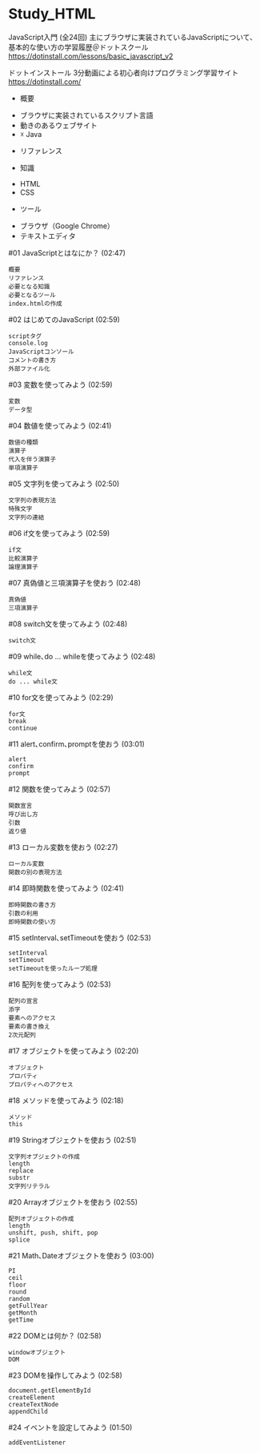 # Study_HTML

JavaScript入門 (全24回) 主にブラウザに実装されているJavaScriptについて、基本的な使い方の学習履歴＠ドットスクール
https://dotinstall.com/lessons/basic_javascript_v2


ドットインストール
3分動画による初心者向けプログラミング学習サイト
https://dotinstall.com/


* 概要
- ブラウザに実装されているスクリプト言語
- 動きのあるウェブサイト
- ☓ Java

* リファレンス

* 知識
- HTML
- CSS

* ツール
- ブラウザ（Google Chrome）
- テキストエディタ



 #01 JavaScriptとはなにか？ (02:47)

    概要
    リファレンス
    必要となる知識
    必要となるツール
    index.htmlの作成

#02 はじめてのJavaScript (02:59)

    scriptタグ
    console.log
    JavaScriptコンソール
    コメントの書き方
    外部ファイル化

#03 変数を使ってみよう (02:59)

    変数
    データ型

#04 数値を使ってみよう (02:41)

    数値の種類
    演算子
    代入を伴う演算子
    単項演算子

#05 文字列を使ってみよう (02:50)

    文字列の表現方法
    特殊文字
    文字列の連結

#06 if文を使ってみよう (02:59)

    if文
    比較演算子
    論理演算子

#07 真偽値と三項演算子を使おう (02:48)

    真偽値
    三項演算子

#08 switch文を使ってみよう (02:48)

    switch文

#09 while､do ... whileを使ってみよう (02:48)

    while文
    do ... while文

#10 for文を使ってみよう (02:29)

    for文
    break
    continue

#11 alert､confirm､promptを使おう (03:01)

    alert
    confirm
    prompt

#12 関数を使ってみよう (02:57)

    関数宣言
    呼び出し方
    引数
    返り値

#13 ローカル変数を使おう (02:27)

    ローカル変数
    関数の別の表現方法

#14 即時関数を使ってみよう (02:41)

    即時関数の書き方
    引数の利用
    即時関数の使い方

#15 setInterval､setTimeoutを使おう (02:53)

    setInterval
    setTimeout
    setTimeoutを使ったループ処理

#16 配列を使ってみよう (02:53)

    配列の宣言
    添字
    要素へのアクセス
    要素の書き換え
    2次元配列

#17 オブジェクトを使ってみよう (02:20)

    オブジェクト
    プロパティ
    プロパティへのアクセス

#18 メソッドを使ってみよう (02:18)

    メソッド
    this

#19 Stringオブジェクトを使おう (02:51)

    文字列オブジェクトの作成
    length
    replace
    substr
    文字列リテラル

#20 Arrayオブジェクトを使おう (02:55)

    配列オブジェクトの作成
    length
    unshift, push, shift, pop
    splice

#21 Math､Dateオブジェクトを使おう (03:00)

    PI
    ceil
    floor
    round
    random
    getFullYear
    getMonth
    getTime

#22 DOMとは何か？ (02:58)

    windowオブジェクト
    DOM

#23 DOMを操作してみよう (02:58)

    document.getElementById
    createElement
    createTextNode
    appendChild

#24 イベントを設定してみよう (01:50)

    addEventListener
